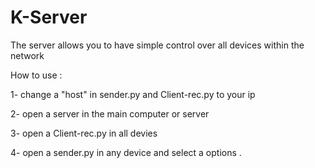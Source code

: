 # K-Server
The server allows you to have simple control over all devices within the network

How to use : 

1- change a "host" in sender.py and Client-rec.py to your ip 

2- open a server in the main computer or server 

3- open a Client-rec.py in all devies 

4- open a sender.py in any device and select a options .
